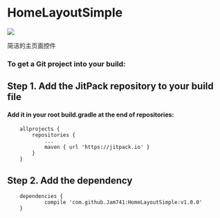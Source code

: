 # HomeLayoutSimple

[![](https://jitpack.io/v/Jam741/HomeLayoutSimple.svg)](https://jitpack.io/#Jam741/HomeLayoutSimple)

简洁的主页面控件
### To get a Git project into your build:
## Step 1. Add the JitPack repository to your build file
#### Add it in your root build.gradle at the end of repositories:
```
	allprojects {
		repositories {
			...
			maven { url 'https://jitpack.io' }
		}
	}
```

## Step 2. Add the dependency
```
	dependencies {
	        compile 'com.github.Jam741:HomeLayoutSimple:v1.0.0'
	}
```
